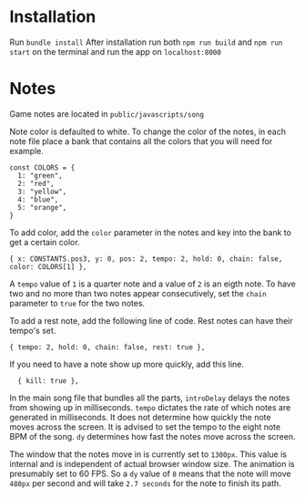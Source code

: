 # Installation
Run `bundle install`
After installation run both `npm run build` and `npm run start` on the terminal and run the app on `localhost:8000`

# Notes
Game notes are located in `public/javascripts/song`

Note color is defaulted to white. To change the color of the notes, in each note file place a bank that contains all the colors that you will need for example. 
```
const COLORS = {
  1: "green",
  2: "red",
  3: "yellow",
  4: "blue",
  5: "orange",
}
```

To add color, add the `color` parameter in the notes and key into the bank to get a certain color.

```
{ x: CONSTANTS.pos3, y: 0, pos: 2, tempo: 2, hold: 0, chain: false, color: COLORS[1] },
```

A `tempo` value of `1` is a quarter note and a value of `2` is an eigth note. To have two and no more than two notes appear consecutively, set the `chain` parameter to `true` for the two notes.

To add a rest note, add the following line of code. Rest notes can have their tempo's set.

```
{ tempo: 2, hold: 0, chain: false, rest: true },
```

If you need to have a note show up more quickly, add this line.
```
  { kill: true },
```

In the main song file that bundles all the parts, `introDelay` delays the notes from showing up in milliseconds. `tempo` dictates the rate of which notes are generated in milliseconds. It does not determine how quickly the note moves across the screen. It is advised to set the tempo to the eight note BPM of the song. `dy` determines how fast the notes move across the screen.

The window that the notes move in is currently set to `1300px`. This value is internal and is independent of actual browser window size. The animation is presumably set to 60 FPS. So a `dy` value of `8` means that the note will move `480px` per second and will take `2.7 seconds` for the note to finish its path.
